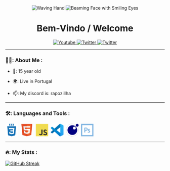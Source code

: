 <div id="header" align="center">
  <img src="https://raw.githubusercontent.com/Tarikul-Islam-Anik/Animated-Fluent-Emojis/master/Emojis/Hand%20gestures/Waving%20Hand.png" alt="Waving Hand" width="100" height="100" />
 <img src="https://raw.githubusercontent.com/Tarikul-Islam-Anik/Animated-Fluent-Emojis/master/Emojis/Smilies/Beaming%20Face%20with%20Smiling%20Eyes.png" alt="Beaming Face with Smiling Eyes" width="100" height="100" />
</div>

<h1 align="center">
  Bem-Vindo / Welcome
</h1>

<div id="badges" align="center">
  <a href="https://www.youtube.com/channel/UCsqRusYinmN4NRx6tvHN2NQ">
    <img src="https://img.shields.io/badge/YouTube-red?style=for-the-badge&logo=youtube&logoColor=white" alt="Youtube"/>
  </a>
  <a href="https://www.twitch.tv/rapozillha">
    <img src="https://img.shields.io/badge/Twitch-blueviolet?style=for-the-badge&logo=twitch&logoColor=white" alt="Twitter"/>
  </a>
  <a href="https://twitter.com/bernardo_c08">
    <img src="https://img.shields.io/badge/Twitter-blue?style=for-the-badge&logo=twitter&logoColor=white" alt="Twitter"/>
  </a>
</div>

---

### 👨‍💻: About Me :

- 🔭: 15 year old

- 🌍: Live in Portugal

- 📫: My discord is: rapozillha

---

### 🛠️: Languages and Tools :

<div>
  <img src="https://github.com/devicons/devicon/blob/master/icons/css3/css3-plain-wordmark.svg"  title="CSS" alt="CSS" width="40" height="40"/>&nbsp;
  <img src="https://github.com/devicons/devicon/blob/master/icons/html5/html5-original.svg" title="HTML5" alt="HTML" width="40" height="40"/>&nbsp;
  <img src="https://github.com/devicons/devicon/blob/master/icons/javascript/javascript-original.svg" title="JavaScript" alt="JavaScript" width="40" height="40"/>&nbsp;
  <img src="https://github.com/devicons/devicon/blob/master/icons/vscode/vscode-original.svg" title="VsCode"  alt="VsCode" width="40" height="40"/>&nbsp;
  <img src="https://github.com/devicons/devicon/blob/master/icons/lua/lua-original.svg" title="Lua"  alt="Lua" width="40" height="40"/>&nbsp;
  <img src="https://github.com/devicons/devicon/blob/master/icons/photoshop/photoshop-line.svg" title="Photoshop"  alt="Photoshop" width="40" height="40"/>&nbsp;
</div>

---

### 🔥: My Stats :

[![GitHub Streak](http://github-readme-streak-stats.herokuapp.com?user=Rapozillha&theme=dark&date_format=n%2Fj%5B%2FY%5D&card_width=500)](https://git.io/streak-stats)


